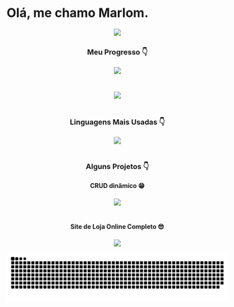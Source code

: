 <h1> Olá, me chamo Marlom.</h1>
<p align="center">
  <img class="width=auto" src="https://laravel.com/img/logotype.min.svg"/>
</p>
  <h3 align="center"> Meu Progresso 👇</h3>
  <p align="center">
    <img align="center" src=["https://github-readme-stats.vercel.app/api?username=MarlomMedeiros&show_icons=true&theme=radical&count_private=true](https://github-readme-stats.vercel.app/api/top-langs/?username=MarlomMedeiros&show_icons=true&theme=radical)" />
  </p>
  <h1> </h1> 
  <p align="center">
  <img src="https://miro.medium.com/max/1250/1*r7p5PgVAemqPWU3anJwJJA.gif" />
  </p>
  <h1> </h1>
  <h3 align="center"> Linguagens Mais Usadas 👇</h3>
  <p align="center">
    <img align="center" src="https://github-readme-stats.vercel.app/api/top-langs/?username=MarlomMedeiros&show_icons=true&theme=radical" />
  </p>
  <h1> </h1>
  <h3 align="center" > Alguns Projetos  👇</h3>
  <h4 align="center">CRUD dinâmico 😁</h4>
  <p align="center">
    <a href="https://github.com/MarlomMedeiros/CRUD">
      <img align="center" src="https://github-readme-stats.vercel.app/api/pin/?username=MarlomMedeiros&repo=CRUD&show_icons=true&theme=radical" />
    </a>
  </p>
  <h1> </h1>
    <h4 align="center">Site de Loja Online Completo 😎</h4>
  <p align="center">
    <a href="https://github.com/MarlomMedeiros/Store">
      <img align="center" src="https://github-readme-stats.vercel.app/api/pin/?username=MarlomMedeiros&repo=store&show_icons=true&theme=radical" />
    </a>
  </p>
<p align="center">
  <img src="https://github.com/Platane/snk/raw/output/github-contribution-grid-snake.svg"/>
</p>
